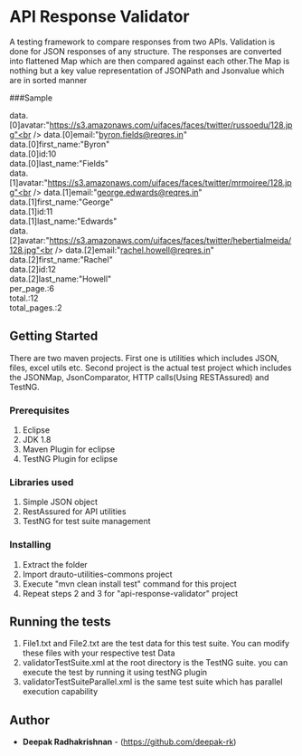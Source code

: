 # API Response Validator

A testing framework to compare responses from two APIs. Validation is done for JSON responses of any structure. The responses are converted into flattened Map which are then compared against each other.The Map is nothing but a key value representation of JSONPath and Jsonvalue which are in sorted manner

###Sample 

data.[0]avatar:"https://s3.amazonaws.com/uifaces/faces/twitter/russoedu/128.jpg"<br />
data.[0]email:"byron.fields@reqres.in"<br />
data.[0]first_name:"Byron"<br />
data.[0]id:10<br />
data.[0]last_name:"Fields"<br />
data.[1]avatar:"https://s3.amazonaws.com/uifaces/faces/twitter/mrmoiree/128.jpg"<br />
data.[1]email:"george.edwards@reqres.in"<br />
data.[1]first_name:"George"<br />
data.[1]id:11<br />
data.[1]last_name:"Edwards"<br />
data.[2]avatar:"https://s3.amazonaws.com/uifaces/faces/twitter/hebertialmeida/128.jpg"<br />
data.[2]email:"rachel.howell@reqres.in"<br />
data.[2]first_name:"Rachel"<br />
data.[2]id:12<br />
data.[2]last_name:"Howell"<br />
per_page.:6<br />
total.:12<br />
total_pages.:2<br />


## Getting Started

There are two maven projects. First one is utilities which includes JSON, files, excel utils etc.
Second project is the actual test project which includes the JSONMap, JsonComparator, HTTP calls(Using RESTAssured) and TestNG.

### Prerequisites

1. Eclipse
2. JDK 1.8
3. Maven Plugin for eclipse
4. TestNG Plugin for eclipse

### Libraries used

1. Simple JSON object
2. RestAssured for API utilities
3. TestNG for test suite management

### Installing

1. Extract the folder
2. Import drauto-utilities-commons project
3. Execute "mvn clean install test" command for this project
4. Repeat steps 2 and 3 for "api-response-validator" project


## Running the tests

1. File1.txt and File2.txt are the test data for this test suite. You can modify these files with your respective test Data
2. validatorTestSuite.xml at the root directory is the TestNG suite. you can execute the test by running it using testNG plugin
3. validatorTestSuiteParallel.xml is the same test suite which has parallel execution capability


## Author

* **Deepak Radhakrishnan** - (https://github.com/deepak-rk)
